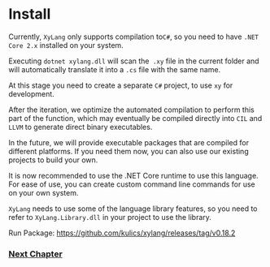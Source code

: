 # Install
Currently, `XyLang` only supports compilation to` C# `, so you need to have `.NET Core 2.x` installed on your system.

Executing `dotnet xylang.dll` will scan the` .xy` file in the current folder and will automatically translate it into a `.cs` file with the same name.

At this stage you need to create a separate `C#` project, to use `xy` for development.

After the iteration, we optimize the automated compilation to perform this part of the function, which may eventually be compiled directly into `CIL` and` LLVM` to generate direct binary executables.

In the future, we will provide executable packages that are compiled for different platforms. If you need them now, you can also use our existing projects to build your own.

It is now recommended to use the .NET Core runtime to use this language. For ease of use, you can create custom command line commands for use on your own system.

`XyLang` needs to use some of the language library features, so you need to refer to `XyLang.Library.dll` in your project to use the library.

Run Package:
<https://github.com/kulics/xylang/releases/tag/v0.18.2>

### [Next Chapter](basic-grammar.md)